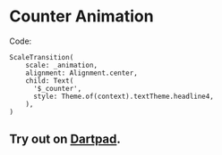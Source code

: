 # Counter Animation

Code:

```
ScaleTransition(
    scale: _animation,
    alignment: Alignment.center,
    child: Text(
      '$_counter',
      style: Theme.of(context).textTheme.headline4,
    ),
)
```

## Try out on [Dartpad](https://dartpad.dev/?id=255c3ca5791bff96867b7c355e09a702). 



